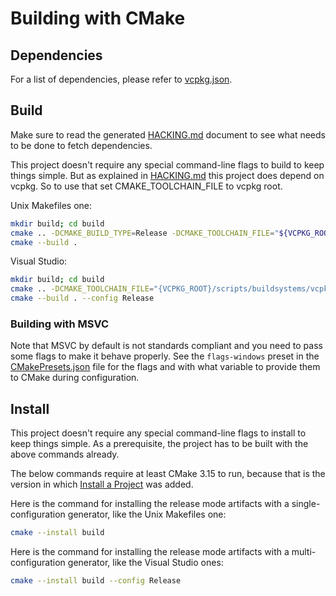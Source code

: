 # Building with CMake

## Dependencies

For a list of dependencies, please refer to [vcpkg.json](vcpkg.json).

## Build

Make sure to read the generated [HACKING.md](HACKING.md) document to see what needs to be done to fetch dependencies.

This project doesn't require any special command-line flags to build to keep things simple.
But as explained in [HACKING.md](HACKING.md) this project does depend on vcpkg. So to use that set CMAKE_TOOLCHAIN_FILE to vcpkg root.

Unix Makefiles one:

```sh
mkdir build; cd build
cmake .. -DCMAKE_BUILD_TYPE=Release -DCMAKE_TOOLCHAIN_FILE="${VCPKG_ROOT}/scripts/buildsystems/vcpkg.cmake"
cmake --build .
```

Visual Studio:

```sh
mkdir build; cd build
cmake .. -DCMAKE_TOOLCHAIN_FILE="{VCPKG_ROOT}/scripts/buildsystems/vcpkg.cmake"
cmake --build . --config Release

```

### Building with MSVC

Note that MSVC by default is not standards compliant and you need to pass some
flags to make it behave properly. See the `flags-windows` preset in the
[CMakePresets.json](CMakePresets.json) file for the flags and with what
variable to provide them to CMake during configuration.

## Install

This project doesn't require any special command-line flags to install to keep
things simple. As a prerequisite, the project has to be built with the above
commands already.

The below commands require at least CMake 3.15 to run, because that is the
version in which [Install a Project][2] was added.

Here is the command for installing the release mode artifacts with a
single-configuration generator, like the Unix Makefiles one:

```sh
cmake --install build
```

Here is the command for installing the release mode artifacts with a
multi-configuration generator, like the Visual Studio ones:

```sh
cmake --install build --config Release
```

[1]: https://cmake.org/download/
[2]: https://cmake.org/cmake/help/latest/manual/cmake.1.html#install-a-project
